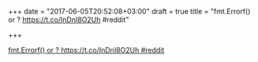 +++
date = "2017-06-05T20:52:08+03:00"
draft = true
title = "fmt.Errorf() or ? https://t.co/InDnI8O2Uh #reddit"

+++

<p><a href="https://t.co/ylq8mG3LkQ()">fmt.Errorf() or ? https://t.co/InDnI8O2Uh #reddit</a></p>